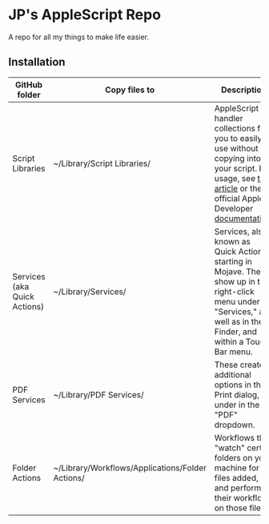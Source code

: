# JP's AppleScript Repo
A repo for all my things to make life easier.

## Installation
| GitHub folder | Copy files to | Description |
|------------------------------|-----------------------------|------------------------------------------------------------------------------------------------------------------------------------------------------------------------------------------------------------------------------------------------------------------------------------------------------------------------------------------------------------------------------------------------------------------------|
| Script Libraries | ~/Library/Script Libraries/ | AppleScript handler collections for you to easily use without copying into your script. For usage, see [this article](https://macosxautomation.com/mavericks/libraries/examples.html) or the official Apple Developer [documentation](https://developer.apple.com/library/archive/documentation/AppleScript/Conceptual/AppleScriptLangGuide/reference/ASLR_load_script.html#//apple_ref/doc/uid/TP40000983-CH227-SW2). |
| Services (aka Quick Actions) | ~/Library/Services/ | Services, also known as Quick Actions starting in Mojave. These show up in the right-click menu under "Services," as well as in the Finder, and within a Touch Bar menu. |
| PDF Services | ~/Library/PDF Services/ | These create additional options in the Print dialog, under in the "PDF" dropdown. |
| Folder Actions | ~/Library/Workflows/Applications/Folder Actions/ | Workflows that "watch" certain folders on your machine for files added, and perform their workflow on those files. |
